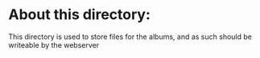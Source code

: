 About this directory:
=====================

This directory is used to store files for the albums,
and as such should be writeable by the webserver